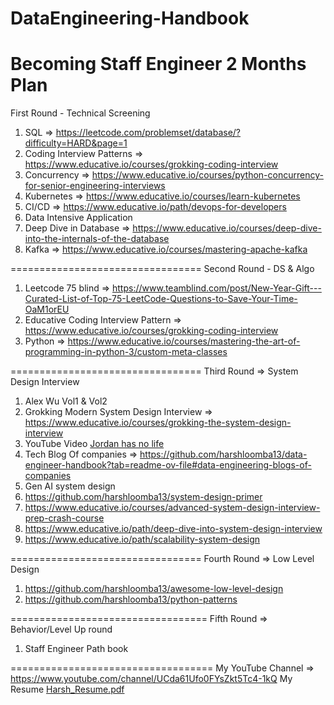 # DataEngineering-Handbook

Becoming Staff Engineer 
2 Months Plan
=================================
First Round - Technical Screening
1. SQL => https://leetcode.com/problemset/database/?difficulty=HARD&page=1
2. Coding Interview Patterns => https://www.educative.io/courses/grokking-coding-interview
3. Concurrency => https://www.educative.io/courses/python-concurrency-for-senior-engineering-interviews
4. Kubernetes => https://www.educative.io/courses/learn-kubernetes
5. CI/CD => https://www.educative.io/path/devops-for-developers
6. Data Intensive Application
7. Deep Dive in Database => https://www.educative.io/courses/deep-dive-into-the-internals-of-the-database
8. Kafka => https://www.educative.io/courses/mastering-apache-kafka

=================================
Second Round - DS & Algo
1. Leetcode 75 blind => https://www.teamblind.com/post/New-Year-Gift---Curated-List-of-Top-75-LeetCode-Questions-to-Save-Your-Time-OaM1orEU
2. Educative Coding Interview Pattern => https://www.educative.io/courses/grokking-coding-interview
3. Python => https://www.educative.io/courses/mastering-the-art-of-programming-in-python-3/custom-meta-classes

=================================
Third Round => System Design Interview 
1. Alex Wu Vol1 & Vol2
2. Grokking Modern System Design Interview => https://www.educative.io/courses/grokking-the-system-design-interview
3. YouTube Video [Jordan has no life](https://www.youtube.com/@jordanhasnolife5163)
4. Tech Blog Of companies => https://github.com/harshloomba13/data-engineer-handbook?tab=readme-ov-file#data-engineering-blogs-of-companies
5. Gen AI system design
6. https://github.com/harshloomba13/system-design-primer
7. https://www.educative.io/courses/advanced-system-design-interview-prep-crash-course
8. https://www.educative.io/path/deep-dive-into-system-design-interview
9. https://www.educative.io/path/scalability-system-design

=================================
Fourth Round => Low Level Design
1. https://github.com/harshloomba13/awesome-low-level-design
2. https://github.com/harshloomba13/python-patterns

==================================
Fifth Round => Behavior/Level Up round 
1. Staff Engineer Path book

===================================
My YouTube Channel => https://www.youtube.com/channel/UCda61Ufo0FYsZkt5Tc4-1kQ
My Resume 
[Harsh_Resume.pdf](https://github.com/user-attachments/files/18122237/Harsh_Resume.pdf)


